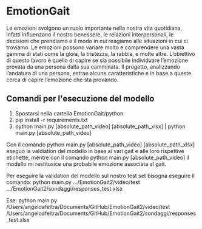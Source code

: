 # EmotionGait

Le emozioni svolgono un ruolo importante nella nostra vita quotidiana, infatti influenzano il nostro benessere, le relazioni interpersonali, le decisioni che prendiamo e il modo in cui reagiamo alle situazioni in cui ci troviamo. Le emozioni possono variare molto e comprendere una vasta gamma di stati come la gioia, la tristezza, la rabbia, e molte altre.
L’obiettivo di questo lavoro è quello di capire se sia possibile individuare l’emozione provata da una persona dalla sua camminata. Il progetto, analizzando l’andatura di una persona, estrae alcune caratteristiche e in base a queste cerca di capire l’emozione che sta provando.


## Comandi per l'esecuzione del modello

1. Spostarsi nella cartella EmotionGait/python
2. pip install -r requirements.txt
3. python main.py [absolute_path_video] [absolute_path_xlsx] | python main.py [absolute_path_video]

Con il comando python main.py [absolute_path_video] [absolute_path_xlsx] eseguo la valdiation del modello in base ai vari gait e alle loro rispettive etichette, mentre con il comando python main.py [absolute_path_video] il modello mi restitusice una probabile emozione associata al gait.

Per eseguire la validation del modello sul nostro test set bisogna eseguire il comando:  python main.py .../EmotionGait2/video/test .../EmotionGait2/sondaggi/responses_test.xlsx

Ese: python main.py /Users/angeloafeltra/Documents/GitHub/EmotionGait2/video/test /Users/angeloafeltra/Documents/GitHub/EmotionGait2/sondaggi/responses_test.xlsx


